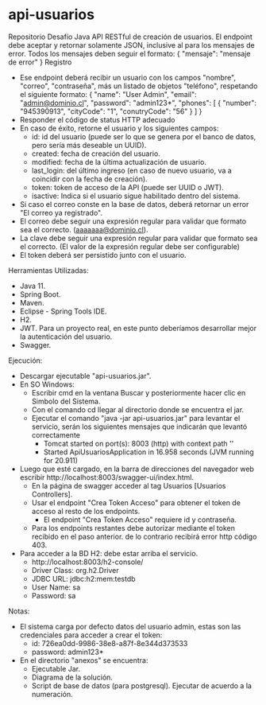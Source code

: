 # api-usuarios
Repositorio Desafío Java
API RESTful de creación de usuarios.
El endpoint debe aceptar y retornar solamente JSON, inclusive al para los mensajes de error.
Todos los mensajes deben seguir el formato:
{
	"mensaje": "mensaje de error"
}
Registro
- Ese endpoint deberá recibir un usuario con los campos "nombre", "correo", "contraseña",
más un listado de objetos "teléfono", respetando el siguiente formato:
{
	"name": "User Admin",
	"email": "admin@dominio.cl",
	"password": "admin123*",
	"phones": [
		{
			"number": "945390913",
			"cityCode": "1",
			"conutryCode": "56"
		}
	]
}
- Responder el código de status HTTP adecuado
- En caso de éxito, retorne el usuario y los siguientes campos:
	- id: id del usuario (puede ser lo que se genera por el banco de datos, pero sería más deseable un UUID).
	- created: fecha de creación del usuario.
	- modified: fecha de la última actualización de usuario.
	- last_login: del último ingreso (en caso de nuevo usuario, va a coincidir con la fecha de creación).
	- token: token de acceso de la API (puede ser UUID o JWT).
	- isactive: Indica si el usuario sigue habilitado dentro del sistema.
- Si caso el correo conste en la base de datos, deberá retornar un error "El correo ya registrado".
- El correo debe seguir una expresión regular para validar que formato sea el correcto. (aaaaaaa@dominio.cl).
- La clave debe seguir una expresión regular para validar que formato sea el correcto. (El valor de la expresión regular debe ser configurable)
- El token deberá ser persistido junto con el usuario.

Herramientas Utilizadas:
- Java 11.
- Spring Boot.
- Maven.
- Eclipse - Spring Tools IDE.
- H2.
- JWT. Para un proyecto real, en este punto deberíamos desarrollar mejor la autenticación del usuario.
- Swagger.

Ejecución:
- Descargar ejecutable "api-usuarios.jar".
- En SO Windows:
	- Escribir cmd en la ventana Buscar y posteriormente hacer clic en Simbolo del Sistema.
	- Con el comando cd llegar al directorio donde se encuentra el jar.
	- Ejecutar el comando "java -jar api-usuarios.jar" para levantar el servicio, serán los siguientes mensajes que indicarán que levantó correctamente
		- Tomcat started on port(s): 8003 (http) with context path ''
		- Started ApiUsuariosApplication in 16.958 seconds (JVM running for 20.911)	
- Luego que esté cargado, en la barra de direcciones del navegador web escribir http://localhost:8003/swagger-ui/index.html.
	- En la página de swagger acceder al tag Usuarios [Usuarios Controllers].
	- Usar el endpoint "Crea Token Acceso" para obtener el token de acceso al resto de los endpoints.
		- El endpoint "Crea Token Acceso" requiere id y contraseña.
	- Para los endpoints restantes debe autorizar mediante el token recibido en el paso anterior. de lo contrario 
	  recibirá error http código 403.
- Para acceder a la BD H2: debe estar arriba el servicio.
	- http://localhost:8003/h2-console/
	- Driver Class: org.h2.Driver
	- JDBC URL: jdbc:h2:mem:testdb
	- User Name: sa
	- Password: sa

Notas: 
- El sistema carga por defecto datos del usuario admin, estas son las credenciales para acceder a crear el token:
	- id: 726ea0dd-9986-38e8-a87f-8e344d373533
	- password: admin123*
- En el directorio "anexos" se encuentra:
	- Ejecutable Jar.
	- Diagrama de la solución.
	- Script de base de datos (para postgresql). Ejecutar de acuerdo a la numeración.

	

